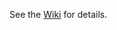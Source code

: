 See the [Wiki](https://github.com/FTSRG/viatra-cep-examples/wiki/CEP-driven-DSE-aided-Model-Synchronization) for details.
